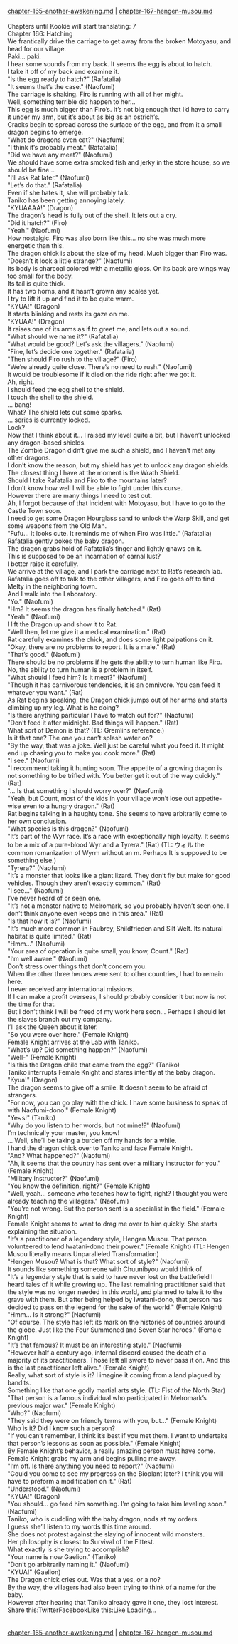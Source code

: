 [chapter-165-another-awakening.md](./chapter-165-another-awakening.md) | [chapter-167-hengen-musou.md](./chapter-167-hengen-musou.md) <br/>
<br/>
Chapters until Kookie will start translating: 7<br/>
Chapter 166: Hatching<br/>
We frantically drive the carriage to get away from the broken Motoyasu, and head for our village.<br/>
Paki… paki.<br/>
I hear some sounds from my back. It seems the egg is about to hatch.<br/>
I take it off of my back and examine it.<br/>
"Is the egg ready to hatch?" (Rafatalia)<br/>
"It seems that’s the case." (Naofumi)<br/>
The carriage is shaking. Firo is running with all of her might.<br/>
Well, something terrible did happen to her…<br/>
This egg is much bigger than Firo’s. It’s not big enough that I’d have to carry it under my arm, but it’s about as big as an ostrich’s.<br/>
Cracks begin to spread across the surface of the egg, and from it a small dragon begins to emerge.<br/>
"What do dragons even eat?" (Naofumi)<br/>
"I think it’s probably meat." (Rafatalia)<br/>
"Did we have any meat?" (Naofumi)<br/>
We should have some extra smoked fish and jerky in the store house, so we should be fine…<br/>
"I’ll ask Rat later." (Naofumi)<br/>
"Let’s do that." (Rafatalia)<br/>
Even if she hates it, she will probably talk.<br/>
Taniko has been getting annoying lately.<br/>
"KYUAAAA!" (Dragon)<br/>
The dragon’s head is fully out of the shell. It lets out a cry.<br/>
"Did it hatch?" (Firo)<br/>
"Yeah." (Naofumi)<br/>
How nostalgic. Firo was also born like this… no she was much more energetic than this.<br/>
The dragon chick is about the size of my head. Much bigger than Firo was.<br/>
"Doesn’t it look a little strange?" (Naofumi)<br/>
Its body is charcoal colored with a metallic gloss. On its back are wings way too small for the body.<br/>
Its tail is quite thick.<br/>
It has two horns, and it hasn’t grown any scales yet.<br/>
I try to lift it up and find it to be quite warm.<br/>
"KYUA!" (Dragon)<br/>
It starts blinking and rests its gaze on me.<br/>
"KYUAA!" (Dragon)<br/>
It raises one of its arms as if to greet me, and lets out a sound.<br/>
"What should we name it?" (Rafatalia)<br/>
"What would be good? Let’s ask the villagers." (Naofumi)<br/>
"Fine, let’s decide one together." (Rafatalia)<br/>
"Then should Firo rush to the village?" (Firo)<br/>
"We’re already quite close. There’s no need to rush." (Naofumi)<br/>
It would be troublesome if it died on the ride right after we got it.<br/>
Ah, right.<br/>
I should feed the egg shell to the shield.<br/>
I touch the shell to the shield.<br/>
… bang!<br/>
What? The shield lets out some sparks.<br/>
… series is currently locked.<br/>
Lock?<br/>
Now that I think about it… I raised my level quite a bit, but I haven’t unlocked any dragon-based shields.<br/>
The Zombie Dragon didn’t give me such a shield, and I haven’t met any other dragons.<br/>
I don’t know the reason, but my shield has yet to unlock any dragon shields.<br/>
The closest thing I have at the moment is the Wrath Shield.<br/>
Should I take Rafatalia and Firo to the mountains later?<br/>
I don’t know how well I will be able to fight under this curse.<br/>
However there are many things I need to test out.<br/>
Ah, I forgot because of that incident with Motoyasu, but I have to go to the Castle Town soon.<br/>
I need to get some Dragon Hourglass sand to unlock the Warp Skill, and get some weapons from the Old Man.<br/>
"Fufu… It looks cute. It reminds me of when Firo was little." (Rafatalia)<br/>
Rafatalia gently pokes the baby dragon.<br/>
The dragon grabs hold of Rafatalia’s finger and lightly gnaws on it.<br/>
This is supposed to be an incarnation of carnal lust?<br/>
I better raise it carefully.<br/>
We arrive at the village, and I park the carriage next to Rat’s research lab.<br/>
Rafatalia goes off to talk to the other villagers, and Firo goes off to find Melty in the neighboring town.<br/>
And I walk into the Laboratory.<br/>
"Yo." (Naofumi)<br/>
"Hm? It seems the dragon has finally hatched." (Rat)<br/>
"Yeah." (Naofumi)<br/>
I lift the Dragon up and show it to Rat.<br/>
"Well then, let me give it a medical examination." (Rat)<br/>
Rat carefully examines the chick, and does some light palpations on it.<br/>
"Okay, there are no problems to report. It is a male." (Rat)<br/>
"That’s good." (Naofumi)<br/>
There should be no problems if he gets the ability to turn human like Firo. No, the ability to turn human is a problem in itself.<br/>
"What should I feed him? Is it meat?" (Naofumi)<br/>
"Though it has carnivorous tendencies, it is an omnivore. You can feed it whatever you want." (Rat)<br/>
As Rat begins speaking, the Dragon chick jumps out of her arms and starts climbing up my leg. What is he doing?<br/>
"Is there anything particular I have to watch out for?" (Naofumi)<br/>
"Don’t feed it after midnight. Bad things will happen." (Rat)<br/>
What sort of Demon is that? (TL: Gremlins reference.)<br/>
Is it that one? The one you can’t splash water on?<br/>
"By the way, that was a joke. Well just be careful what you feed it. It might end up chasing you to make you cook more." (Rat)<br/>
"I see." (Naofumi)<br/>
"I recommend taking it hunting soon. The appetite of a growing dragon is not something to be trifled with. You better get it out of the way quickly." (Rat)<br/>
"… Is that something I should worry over?" (Naofumi)<br/>
"Yeah, but Count, most of the kids in your village won’t lose out appetite-wise even to a hungry dragon." (Rat)<br/>
Rat begins talking in a haughty tone. She seems to have arbitrarily come to her own conclusion.<br/>
"What species is this dragon?" (Naofumi)<br/>
"It’s part of the Wyr race. It’s a race with exceptionally high loyalty. It seems to be a mix of a pure-blood Wyr and a Tyrera." (Rat) (TL: ウィル the common romanization of Wyrm without an m. Perhaps It is supposed to be something else.)<br/>
"Tyrera?" (Naofumi)<br/>
"It’s a monster that looks like a giant lizard. They don’t fly but make for good vehicles. Though they aren’t exactly common." (Rat)<br/>
"I see…" (Naofumi)<br/>
I’ve never heard of or seen one.<br/>
"It’s not a monster native to Melromark, so you probably haven’t seen one. I don’t think anyone even keeps one in this area." (Rat)<br/>
"Is that how it is?" (Naofumi)<br/>
"It’s much more common in Faubrey, Shildfrieden and Silt Welt. Its natural habitat is quite limited." (Rat)<br/>
"Hmm…" (Naofumi)<br/>
"Your area of operation is quite small, you know, Count." (Rat)<br/>
"I’m well aware." (Naofumi)<br/>
Don’t stress over things that don’t concern you.<br/>
When the other three heroes were sent to other countries, I had to remain here.<br/>
I never received any international missions.<br/>
If I can make a profit overseas, I should probably consider it but now is not the time for that.<br/>
But I don’t think I will be freed of my work here soon… Perhaps I should let the slaves branch out my company.<br/>
I’ll ask the Queen about it later.<br/>
"So you were over here." (Female Knight)<br/>
Female Knight arrives at the Lab with Taniko.<br/>
"What’s up? Did something happen?" (Naofumi)<br/>
"Well-" (Female Knight)<br/>
"Is this the Dragon child that came from the egg?" (Taniko)<br/>
Taniko interrupts Female Knight and stares intently at the baby dragon.<br/>
"Kyua!" (Dragon)<br/>
The dragon seems to give off a smile. It doesn’t seem to be afraid of strangers.<br/>
"For now, you can go play with the chick. I have some business to speak of with Naofumi-dono." (Female Knight)<br/>
"Ye~s!" (Taniko)<br/>
"Why do you listen to her words, but not mine!?" (Naofumi)<br/>
I’m technically your master, you know!<br/>
… Well, she’ll be taking a burden off my hands for a while.<br/>
I hand the dragon chick over to Taniko and face Female Knight.<br/>
"And? What happened?" (Naofumi)<br/>
"Ah, it seems that the country has sent over a military instructor for you." (Female Knight)<br/>
"Military Instructor?" (Naofumi)<br/>
"You know the definition, right?" (Female Knight)<br/>
"Well, yeah… someone who teaches how to fight, right? I thought you were already teaching the villagers." (Naofumi)<br/>
"You’re not wrong. But the person sent is a specialist in the field." (Female Knight)<br/>
Female Knight seems to want to drag me over to him quickly. She starts explaining the situation.<br/>
"It’s a practitioner of a legendary style, Hengen Musou. That person volunteered to lend Iwatani-dono their power." (Female Knight) (TL: Hengen Musou literally means Unparalleled Transformation)<br/>
"Hengen Musou? What is that? What sort of style?" (Naofumi)<br/>
It sounds like something someone with Chuunibyou would think of.<br/>
"It’s a legendary style that is said to have never lost on the battlefield I heard tales of it while growing up. The last remaining practitioner said that the style was no longer needed in this world, and planned to take it to the grave with them. But after being helped by Iwatani-dono, that person has decided to pass on the legend for the sake of the world." (Female Knight)<br/>
"Hmm… Is it strong?" (Naofumi)<br/>
"Of course. The style has left its mark on the histories of countries around the globe. Just like the Four Summoned and Seven Star heroes." (Female Knight)<br/>
"It’s that famous? It must be an interesting style." (Naofumi)<br/>
"However half a century ago, internal discord caused the death of a majority of its practitioners. Those left all swore to never pass it on. And this is the last practitioner left alive." (Female Knight)<br/>
Really, what sort of style is it? I imagine it coming from a land plagued by bandits.<br/>
Something like that one godly martial arts style. (TL: Fist of the North Star)<br/>
"That person is a famous individual who participated in Melromark’s previous major war." (Female Knight)<br/>
"Who?" (Naofumi)<br/>
"They said they were on friendly terms with you, but…" (Female Knight)<br/>
Who is it? Did I know such a person?<br/>
"If you can’t remember, I think it’s best if you met them. I want to undertake that person’s lessons as soon as possible." (Female Knight)<br/>
By Female Knight’s behavior, a really amazing person must have come.<br/>
Female Knight grabs my arm and begins pulling me away.<br/>
"I’m off. Is there anything you need to report?" (Naofumi)<br/>
"Could you come to see my progress on the Bioplant later? I think you will have to preform a modification on it." (Rat)<br/>
"Understood." (Naofumi)<br/>
"KYUA!" (Dragon)<br/>
"You should… go feed him something. I’m going to take him leveling soon." (Naofumi)<br/>
Taniko, who is cuddling with the baby dragon, nods at my orders.<br/>
I guess she’ll listen to my words this time around.<br/>
She does not protest against the slaying of innocent wild monsters.<br/>
Her philosophy is closest to Survival of the Fittest.<br/>
What exactly is she trying to accomplish?<br/>
"Your name is now Gaelion." (Taniko)<br/>
"Don’t go arbitrarily naming it." (Naofumi)<br/>
"KYUA!" (Gaelion)<br/>
The Dragon chick cries out. Was that a yes, or a no?<br/>
By the way, the villagers had also been trying to think of a name for the baby.<br/>
However after hearing that Taniko already gave it one, they lost interest.<br/>
Share this:TwitterFacebookLike this:Like Loading... <br/>
<br/>
<br/>
[chapter-165-another-awakening.md](./chapter-165-another-awakening.md) | [chapter-167-hengen-musou.md](./chapter-167-hengen-musou.md) <br/>

